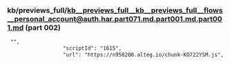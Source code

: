 ### kb/previews_full/kb__previews_full__kb__previews_full__flows__personal_account@auth.har.part071.md.part001.md.part001.md (part 002)

```md
 "",
                  "scriptId": "1615",
                  "url": "https://n958200.alteg.io/chunk-KO722YSM.js",
```

```
